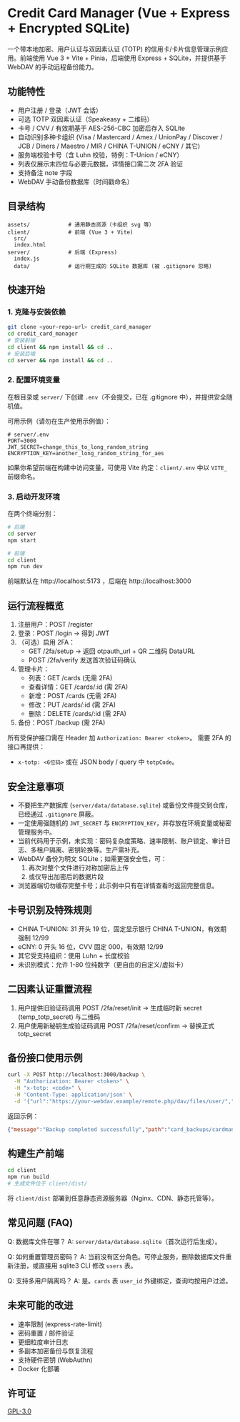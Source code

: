 # Credit Card Manager (Vue + Express + Encrypted SQLite)

一个带本地加密、用户认证与双因素认证 (TOTP) 的信用卡/卡片信息管理示例应用。前端使用 Vue 3 + Vite + Pinia，后端使用 Express + SQLite，并提供基于 WebDAV 的手动远程备份能力。

## 功能特性
- 用户注册 / 登录（JWT 会话）
- 可选 TOTP 双因素认证（Speakeasy + 二维码）
- 卡号 / CVV / 有效期基于 AES-256-CBC 加密后存入 SQLite
- 自动识别多种卡组织 (Visa / Mastercard / Amex / UnionPay / Discover / JCB / Diners / Maestro / MIR / CHINA T-UNION / eCNY / 其它)
- 服务端校验卡号（含 Luhn 校验，特例：T-Union / eCNY）
- 列表仅展示末四位与必要元数据，详情接口需二次 2FA 验证
- 支持备注 note 字段
- WebDAV 手动备份数据库（时间戳命名）

## 目录结构
```
assets/            # 通用静态资源（卡组织 svg 等）
client/            # 前端 (Vue 3 + Vite)
  src/
  index.html
server/            # 后端 (Express)
  index.js
  data/            # 运行期生成的 SQLite 数据库 (被 .gitignore 忽略)
```

## 快速开始
### 1. 克隆与安装依赖
```bash
git clone <your-repo-url> credit_card_manager
cd credit_card_manager
# 安装前端
cd client && npm install && cd ..
# 安装后端
cd server && npm install && cd ..
```

### 2. 配置环境变量
在根目录或 `server/` 下创建 `.env`（不会提交，已在 .gitignore 中），并提供安全随机值。

可用示例（请勿在生产使用示例值）：
```
# server/.env
PORT=3000
JWT_SECRET=change_this_to_long_random_string
ENCRYPTION_KEY=another_long_random_string_for_aes
```
如果你希望前端在构建中访问变量，可使用 Vite 约定：`client/.env` 中以 `VITE_` 前缀命名。

### 3. 启动开发环境
在两个终端分别：
```bash
# 后端
cd server
npm start

# 前端
cd client
npm run dev
```
前端默认在 http://localhost:5173 ，后端在 http://localhost:3000

## 运行流程概览
1. 注册用户：POST /register
2. 登录：POST /login -> 得到 JWT
3. （可选）启用 2FA：
   - GET /2fa/setup -> 返回 otpauth_url + QR 二维码 DataURL
   - POST /2fa/verify 发送首次验证码确认
4. 管理卡片：
   - 列表：GET /cards (无需 2FA)
   - 查看详情：GET /cards/:id (需 2FA)
   - 新增：POST /cards (无需 2FA)
   - 修改：PUT /cards/:id (需 2FA)
   - 删除：DELETE /cards/:id (需 2FA)
5. 备份：POST /backup (需 2FA)

所有受保护接口需在 Header 加 `Authorization: Bearer <token>`。
需要 2FA 的接口再提供：
- `x-totp: <6位码>` 或在 JSON body / query 中 `totpCode`。

## 安全注意事项
- 不要把生产数据库 (`server/data/database.sqlite`) 或备份文件提交到仓库，已经通过 `.gitignore` 屏蔽。
- 一定使用强随机的 `JWT_SECRET` 与 `ENCRYPTION_KEY`，并存放在环境变量或秘密管理服务中。
- 当前代码用于示例，未实现：密码复杂度策略、速率限制、账户锁定、审计日志、多租户隔离、密钥轮换等。生产需补充。
- WebDAV 备份为明文 SQLite；如需更强安全性，可：
  1. 再次对整个文件进行对称加密后上传
  2. 或仅导出加密后的数据片段
- 浏览器端切勿缓存完整卡号；此示例中只有在详情查看时返回完整信息。

## 卡号识别及特殊规则
- CHINA T-UNION: 31 开头 19 位，固定显示银行 CHINA T-UNION，有效期强制 12/99
- eCNY: 0 开头 16 位，CVV 固定 000，有效期 12/99
- 其它受支持组织：使用 Luhn + 长度校验
- 未识别模式：允许 1-80 位纯数字（更自由的自定义/虚拟卡）

## 二因素认证重置流程
1. 用户提供旧验证码调用 POST /2fa/reset/init -> 生成临时新 secret (temp_totp_secret) 与二维码
2. 用户使用新秘钥生成验证码调用 POST /2fa/reset/confirm -> 替换正式 totp_secret

## 备份接口使用示例
```bash
curl -X POST http://localhost:3000/backup \
  -H "Authorization: Bearer <token>" \
  -H "x-totp: <code>" \
  -H 'Content-Type: application/json' \
  -d '{"url":"https://your-webdav.example/remote.php/dav/files/user/","username":"user","password":"pass","subdir":"card_backups"}'
```
返回示例：
```json
{"message":"Backup completed successfully","path":"card_backups/cardmanager_backup_20250101_101530.sqlite"}
```

## 构建生产前端
```bash
cd client
npm run build
# 生成文件位于 client/dist/
```
将 `client/dist` 部署到任意静态资源服务器（Nginx、CDN、静态托管等）。

## 常见问题 (FAQ)
Q: 数据库文件在哪？
A: `server/data/database.sqlite`（首次运行后生成）。

Q: 如何重置管理员密码？
A: 当前没有区分角色。可停止服务，删除数据库文件重新注册，或直接用 sqlite3 CLI 修改 `users` 表。

Q: 支持多用户隔离吗？
A: 是。`cards` 表 `user_id` 外键绑定，查询均按用户过滤。

## 未来可能的改进
- 速率限制 (express-rate-limit)
- 密码重置 / 邮件验证
- 更细粒度审计日志
- 多副本加密备份与恢复流程
- 支持硬件密钥 (WebAuthn)
- Docker 化部署

## 许可证
[GPL-3.0](LICENSE)
